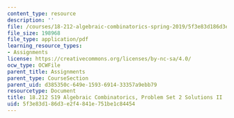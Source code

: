```yaml
---
content_type: resource
description: ''
file: /courses/18-212-algebraic-combinatorics-spring-2019/5f3e83d186d3e2f4841e751be1c84454_MIT18_212S19_pset2_solnII.pdf
file_size: 198968
file_type: application/pdf
learning_resource_types:
- Assignments
license: https://creativecommons.org/licenses/by-nc-sa/4.0/
ocw_type: OCWFile
parent_title: Assignments
parent_type: CourseSection
parent_uid: d385350c-649e-1593-6914-33357a9ebb79
resourcetype: Document
title: 18.212 S19 Algebraic Combinatorics, Problem Set 2 Solutions II
uid: 5f3e83d1-86d3-e2f4-841e-751be1c84454
---
```

